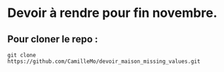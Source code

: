 # Devoir à rendre pour fin novembre.
## Pour cloner le repo :
`git clone https://github.com/CamilleMo/devoir_maison_missing_values.git`